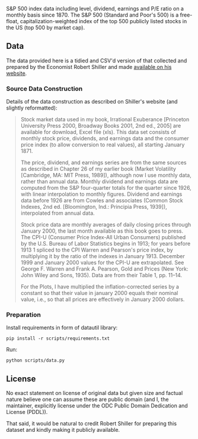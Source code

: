 S&P 500 index data including level, dividend, earnings and P/E ratio on a
monthly basis since 1870. The S&P 500 (Standard and Poor's 500) is a
free-float, capitalization-weighted index of the top 500 publicly listed stocks
in the US (top 500 by market cap).

## Data

The data provided here is a tidied and CSV'd version of that collected and
prepared by the Economist Robert Shiller and made [available on his
website][shiller].

[shiller]: http://www.econ.yale.edu/~shiller/data.htm

### Source Data Construction

Details of the data construction as described on Shiller's website (and
slightly reformatted):

> Stock market data used in my book, Irrational Exuberance [Princeton University Press 2000, Broadway Books 2001, 2nd ed., 2005] are available for download, Excel file (xls). This data set consists of monthly stock price, dividends, and earnings data and the consumer price index (to allow conversion to real values), all starting January 1871.
> 
> The price, dividend, and earnings series are from the same sources as described in Chapter 26 of my earlier book (Market Volatility [Cambridge, MA: MIT Press, 1989]), although now I use monthly data, rather than annual data. Monthly dividend and earnings data are computed from the S&P four-quarter totals for the quarter since 1926, with linear interpolation to monthly figures. Dividend and earnings data before 1926 are from Cowles and associates (Common Stock Indexes, 2nd ed. [Bloomington, Ind.: Principia Press, 1939]), interpolated from annual data.
>
> Stock price data are monthly averages of daily closing prices through January 2000, the last month available as this book goes to press. The CPI-U (Consumer Price Index-All Urban Consumers) published by the U.S. Bureau of Labor Statistics begins in 1913; for years before 1913 1 spliced to the CPI Warren and Pearson's price index, by multiplying it by the ratio of the indexes in January 1913. December 1999 and January 2000 values for the CPI-U are extrapolated. See George F. Warren and Frank A. Pearson, Gold and Prices (New York: John Wiley and Sons, 1935). Data are from their Table 1, pp. 11–14.
>
> For the Plots, I have multiplied the inflation-corrected series by a constant so that their value in january 2000 equals their nominal value, i.e., so that all prices are effectively in January 2000 dollars.

### Preparation

Install requirements in form of datautil library:

    pip install -r scripts/requirements.txt

Run:

    python scripts/data.py

## License

No exact statement on license of original data but given size and factual
nature believe one can assume these are public domain (and I, the maintainer,
explicitly license under the ODC Public Domain Dedication and License (PDDL)).

That said, it would be natural to credit Robert Shiller for preparing this
dataset and kindly making it publicly available.

